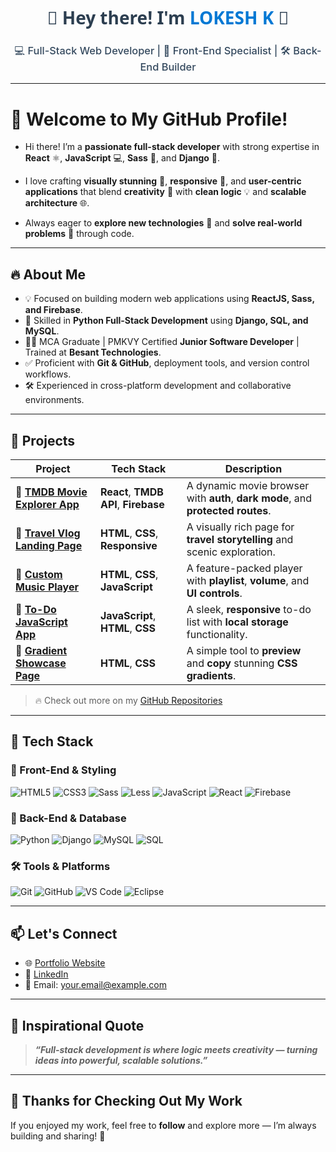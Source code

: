 <div align="center">

<h1 style="font-family: 'Segoe UI', Tahoma, Geneva, Verdana, sans-serif; font-weight: 700; color: #2c3e50;">💫 Hey there! I'm <span style="color:#0078D4;">LOKESH K</span> 👋</h1>

<h3 style="font-weight: 500; color: #34495e;">💻 Full-Stack Web Developer | 🎨 Front-End Specialist | 🛠️ Back-End Builder</h3>
<hr>
</div>

# 🌟 Welcome to My GitHub Profile!

- Hi there! I’m a **passionate full-stack developer** with strong expertise in **React** ⚛️, **JavaScript** 💻, **Sass** 🎨, and **Django** 🐍.

- I love crafting **visually stunning** 🎨, **responsive** 📱, and **user-centric applications** that blend **creativity** 🎯 with **clean logic** 💡 and **scalable architecture** 🌐.

- Always eager to **explore new technologies** 🚀 and **solve real-world problems** 🧩 through code.


<hr>

## 🔥 About Me

- 💡 Focused on building modern web applications using **ReactJS, Sass, and Firebase**.
- 🐍 Skilled in **Python Full-Stack Development** using **Django, SQL, and MySQL**.
- 🧑‍🎓 MCA Graduate | PMKVY Certified **Junior Software Developer** | Trained at **Besant Technologies**.
- ✅ Proficient with **Git & GitHub**, deployment tools, and version control workflows.
- 🛠️ Experienced in cross-platform development and collaborative environments.

<hr>

## 🚀 Projects

| Project                                                                                   | Tech Stack                          | Description                                                                 |
|-------------------------------------------------------------------------------------------|-------------------------------------|-----------------------------------------------------------------------------|
| 🔗 [**TMDB Movie Explorer App**]()                | **React**, **TMDB API**, **Firebase** | A dynamic movie browser with **auth**, **dark mode**, and **protected routes**. |
| 🔗 [**Travel Vlog Landing Page**]()                    | **HTML**, **CSS**, **Responsive**   | A visually rich page for **travel storytelling** and scenic exploration.   |
| 🔗 [**Custom Music Player**]()                        | **HTML**, **CSS**, **JavaScript**   | A feature-packed player with **playlist**, **volume**, and **UI controls**. |
| 🔗 [**To-Do JavaScript App**]()                           | **JavaScript**, **HTML**, **CSS**   | A sleek, **responsive** to-do list with **local storage** functionality.    |
| 🔗 [**Gradient Showcase Page**]()                    | **HTML**, **CSS**                   | A simple tool to **preview** and **copy** stunning **CSS gradients**.       |


> 🔥 Check out more on my [GitHub Repositories](https://github.com/your-username?tab=repositories)

<hr>

## 🧠 Tech Stack

### 🎨 Front-End & Styling
![HTML5](https://img.shields.io/badge/HTML5-E34F26?style=for-the-badge&logo=html5&logoColor=white)
![CSS3](https://img.shields.io/badge/CSS3-1572B6?style=for-the-badge&logo=css3&logoColor=white)
![Sass](https://img.shields.io/badge/Sass-CC6699?style=for-the-badge&logo=sass&logoColor=white)
![Less](https://img.shields.io/badge/Less-1D365D?style=for-the-badge&logo=less&logoColor=white)
![JavaScript](https://img.shields.io/badge/JavaScript-F7DF1E?style=for-the-badge&logo=javascript&logoColor=black)
![React](https://img.shields.io/badge/React-61DAFB?style=for-the-badge&logo=react&logoColor=black)
![Firebase](https://img.shields.io/badge/Firebase-FFCA28?style=for-the-badge&logo=firebase&logoColor=black)

### 🐍 Back-End & Database
![Python](https://img.shields.io/badge/Python-3776AB?style=for-the-badge&logo=python&logoColor=white)
![Django](https://img.shields.io/badge/Django-092E20?style=for-the-badge&logo=django&logoColor=white)
![MySQL](https://img.shields.io/badge/MySQL-4479A1?style=for-the-badge&logo=mysql&logoColor=white)
![SQL](https://img.shields.io/badge/SQL-005C84?style=for-the-badge&logo=postgresql&logoColor=white)

### 🛠 Tools & Platforms
![Git](https://img.shields.io/badge/Git-F05032?style=for-the-badge&logo=git&logoColor=white)
![GitHub](https://img.shields.io/badge/GitHub-181717?style=for-the-badge&logo=github&logoColor=white)
![VS Code](https://img.shields.io/badge/VSCode-007ACC?style=for-the-badge&logo=visual-studio-code&logoColor=white)
![Eclipse](https://img.shields.io/badge/Eclipse-2C2255?style=for-the-badge&logo=eclipse&logoColor=white)

<hr>

## 📫 Let's Connect

- 🌐 [Portfolio Website](https://your-portfolio-link.com)
- 💼 [LinkedIn](https://linkedin.com/in/your-profile)
- 📧 Email: your.email@example.com
<hr>

## 💬 Inspirational Quote  

> _**“Full-stack development is where **logic** meets **creativity** — turning ideas into powerful, scalable solutions.”**_

<hr>

## 👋 Thanks for Checking Out My Work

If you enjoyed my work, feel free to **follow** and explore more — I’m always building and sharing! 🚀


